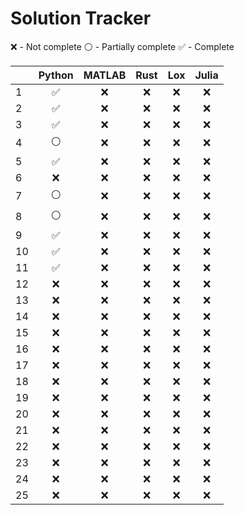 # Solution Tracker
:x: - Not complete
:white_circle: - Partially complete
:white_check_mark: - Complete

|    |       Python       |       MATLAB       |        Rust        |         Lox        |        Julia       |
|----|:------------------:|:------------------:|:------------------:|:------------------:|:------------------:|
|  1 | :white_check_mark: |         :x:        |         :x:        |         :x:        |         :x:        |
|  2 | :white_check_mark: |         :x:        |         :x:        |         :x:        |         :x:        |
|  3 | :white_check_mark: |         :x:        |         :x:        |         :x:        |         :x:        |
|  4 |   :white_circle:   |         :x:        |         :x:        |         :x:        |         :x:        |
|  5 | :white_check_mark: |         :x:        |         :x:        |         :x:        |         :x:        |
|  6 |         :x:        |         :x:        |         :x:        |         :x:        |         :x:        |
|  7 |   :white_circle:   |         :x:        |         :x:        |         :x:        |         :x:        |
|  8 |   :white_circle:   |         :x:        |         :x:        |         :x:        |         :x:        |
|  9 | :white_check_mark: |         :x:        |         :x:        |         :x:        |         :x:        |
| 10 | :white_check_mark: |         :x:        |         :x:        |         :x:        |         :x:        |
| 11 | :white_check_mark: |         :x:        |         :x:        |         :x:        |         :x:        |
| 12 |         :x:        |         :x:        |         :x:        |         :x:        |         :x:        |
| 13 |         :x:        |         :x:        |         :x:        |         :x:        |         :x:        |
| 14 |         :x:        |         :x:        |         :x:        |         :x:        |         :x:        |
| 15 |         :x:        |         :x:        |         :x:        |         :x:        |         :x:        |
| 16 |         :x:        |         :x:        |         :x:        |         :x:        |         :x:        |
| 17 |         :x:        |         :x:        |         :x:        |         :x:        |         :x:        |
| 18 |         :x:        |         :x:        |         :x:        |         :x:        |         :x:        |
| 19 |         :x:        |         :x:        |         :x:        |         :x:        |         :x:        |
| 20 |         :x:        |         :x:        |         :x:        |         :x:        |         :x:        |
| 21 |         :x:        |         :x:        |         :x:        |         :x:        |         :x:        |
| 22 |         :x:        |         :x:        |         :x:        |         :x:        |         :x:        |
| 23 |         :x:        |         :x:        |         :x:        |         :x:        |         :x:        |
| 24 |         :x:        |         :x:        |         :x:        |         :x:        |         :x:        |
| 25 |         :x:        |         :x:        |         :x:        |         :x:        |         :x:        |
